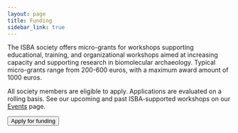 ```yaml
---
layout: page
title: Funding
sidebar_link: true
---
```


The ISBA society offers micro-grants for workshops supporting educational, training, and organizational workshops aimed at increasing
capacity and supporting research in biomolecular archaeology. Typical micro-grants range from 200-600 euros, with a maximum award amount of 1000 euros.

All society members are eligible to apply. Applications are evaluated on a rolling basis. See our upcoming and past ISBA-supported workshops on our [Events](/category/events.md) page.

<button
class="button-join"
role="button"
onclick="window.open('/application','\_blank')"
type="button">
Apply for funding </button>
